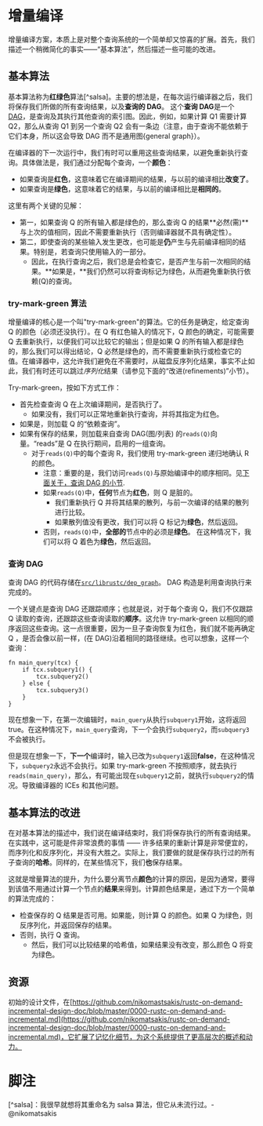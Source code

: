 # 增量编译

增量编译方案，本质上是对整个查询系统的一个简单却又惊喜的扩展。首先，我们描述一个稍微简化的事实——“基本算法”，然后描述一些可能的改进。

## 基本算法

基本算法称为**红绿色**算法[^salsa]。主要的想法是，在每次运行编译器之后，我们将保存我们所做的所有查询结果，以及**查询的 DAG**。 这个**查询 DAG**是一个[DAG]，是查询及其执行其他查询的索引图。因此，例如，如果计算 Q1 需要计算 Q2，那么从查询 Q1 到另一个查询 Q2 会有一条边（注意，由于查询不能依赖于它们本身，所以这会导致 DAG 而不是通用图{general graph}）。

[dag]: https://en.wikipedia.org/wiki/Directed_acyclic_graph

在编译器的下一次运行中，我们有时可以重用这些查询结果，以避免重新执行查询。具体做法是，我们通过分配每个查询，一个**颜色**：

- 如果查询是**红色**，这意味着它在编译期间的结果，与以前的编译相比**改变了**。
- 如果查询是**绿色**，这意味着它的结果，与以前的编译相比是**相同的**。

这里有两个关键的见解：

- 第一，如果查询 Q 的所有输入都是绿色的，那么查询 Q 的结果**必然(需)**与上次的值相同，因此不需要重新执行（否则编译器就不具有确定性）。
- 第二，即使查询的某些输入发生更改，也可能是**仍**产生与先前编译相同的结果。特别是，若查询只使用输入的一部分。
  - 因此，在执行查询之后，我们总是会检查它，是否产生与前一次相同的结果。**如果是，**我们仍然可以将查询标记为绿色，从而避免重新执行依赖(Q)的查询。

### try-mark-green 算法

增量编译的核心是一个叫"try-mark-green"的算法。它的任务是确定，给定查询 Q 的颜色（必须还没执行）。在 Q 有红色输入的情况下，Q 颜色的确定，可能需要 Q 去重新执行，以便我们可以比较它的输出；但是如果 Q 的所有输入都是绿色的，那么我们可以得出结论，Q 必然是绿色的，而不需要重新执行或检查它的值。在编译器中，这允许我们避免在不需要时，从磁盘反序列化结果，事实不止如此，我们有时还可以跳过*序列化*结果（请参见下面的“改进(refinements)”小节）。

Try-mark-green，按如下方式工作：

- 首先检查查询 Q 在上次编译期间，是否执行了。
  - 如果没有，我们可以正常地重新执行查询，并将其指定为红色。
- 如果是，则加载 Q 的“依赖查询”。
- 如果有保存的结果，则加载来自查询 DAG(图/列表) 的`reads(Q)`向量。“reads”是 Q 在执行期间，启用的一组查询。
  - 对于`reads(Q)`中的每个查询 R，我们使用 try-mark-green 递归地确认 R 的颜色。
    - 注意：重要的是，我们访问`reads(Q)`与原始编译中的顺序相同。见[下面关于，查询 DAG 的小节](#dag).
    - 如果`reads(Q)`中，**任何**节点为**红色**，则 Q 是脏的。
      - 我们重新执行 Q 并将其结果的散列，与前一次编译的结果的散列进行比较。
      - 如果散列值没有更改，我们可以将 Q 标记为**绿色**，然后返回。
    - 否则，`reads(Q)`中，**全部的**节点中的必须是**绿色**。 在这种情况下，我们可以将 Q 着色为**绿色**，然后返回。

<a name="dag"></a>

### 查询 DAG

查询 DAG 的代码存储在[`src/librustc/dep_graph`][dep_graph]。 DAG 构造是利用查询执行来完成的。

一个关键点是查询 DAG 还跟踪顺序；也就是说，对于每个查询 Q，我们不仅跟踪 Q 读取的查询，还跟踪这些查询读取的**顺序**。这允许 try-mark-green 以相同的顺序返回这些查询。这一点很重要，因为一旦子查询恢复为红色，我们就不能再确定 Q ，是否会像以前一样，(在 DAG)沿着相同的路径继续。也可以想象，这样一个查询：

```rust,ignore
fn main_query(tcx) {
    if tcx.subquery1() {
        tcx.subquery2()
    } else {
        tcx.subquery3()
    }
}
```

现在想象一下，在第一次编辑时，`main_query`从执行`subquery1`开始，这将返回 true。在这种情况下，`main_query`查询，下一个会执行`subquery2`，而`subquery3`不会被执行。

但是现在想象一下，**下一个**编译时，输入已改为`subquery1`返回**false**，在这种情况下，`subquery2`永远不会执行。如果 try-mark-green 不按照顺序，就去执行`reads(main_query)`，那么，有可能出现在`subquery1`之前，就执行`subquery2`的情况。导致编译器的 ICEs 和其他问题。

[dep_graph]: https://github.com/rust-lang/rust/tree/master/src/librustc/dep_graph

## 基本算法的改进

在对基本算法的描述中，我们说在编译结束时，我们将保存执行的所有查询结果。在实践中，这可能是件非常浪费的事情 —— 许多结果的重新计算是非常便宜的，而序列化和反序列化，并没有大胜之。实际上，我们要做的就是保存执行过的所有子查询的**哈希**。同样的，在某些情况下，我们**也**保存结果。

这就是增量算法的提升，为什么要分离节点**颜色**的计算的原因，是因为通常，要得到该值不用通过计算一个节点的**结果**来得到。计算颜色结果是，通过下方一个简单的算法完成的：

- 检查保存的 Q 结果是否可用。如果能，则计算 Q 的颜色。如果 Q 为绿色，则反序列化，并返回保存的结果。
- 否则，执行 Q 查询。
  - 然后，我们可以比较结果的哈希值，如果结果没有改变，那么颜色 Q 将变为绿色。

## 资源

初始的设计文件，在[https://github.com/nikomastsakis/rustc-on-demand-incremental-design-doc/blob/master/0000-rustc-on-demand-and-incremental.md](https://github.com/nikomatsakis/rustc-on-demand-incremental-design-doc/blob/master/0000-rustc-on-demand-and-incremental.md)，它扩展了记忆化细节，为这个系统提供了更高层次的概述和动力。

# 脚注

[^salsa]：我很早就想将其重命名为 salsa 算法，但它从未流行过。-@nikomatsakis
